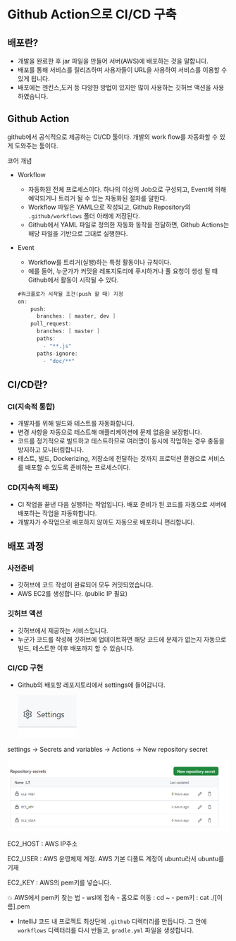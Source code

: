 # Github Action으로 CI/CD 구축

## 배포란?

- 개발을 완료한 후 jar 파일을 만들어 서버(AWS)에 배포하는 것을 말합니다.
- 배포를 통해 서비스를 릴리즈하며 사용자들이 URL을 사용하여 서비스를 이용할 수 있게 됩니다.
- 배포에는 젠킨스,도커 등 다양한 방법이 있지만 많이 사용하는 깃허브 액션을 사용하였습니다.

## Github Action

github에서 공식적으로 제공하는 CI/CD 툴이다. 개발의 work flow를 자동화할 수 있게 도와주는 툴이다.

코어 개념

- Workflow
    - 자동화된 전체 프로세스이다. 하나의 이상의 Job으로 구성되고, Event에 의해 예약되거나 트리거 될 수 있는 자동화된 절차를 말한다.
    - Workflow 파일은 YAML으로 작성되고, Github Repository의 `.github/workflows` 폴더 아래에 저장된다.
    - Github에서 YAML 파일로 정의한 자동화 동작을 전달하면, Github Actions는 해당 파일을 기반으로 그대로 실행한다.
- Event
    - Workflow를 트리거(실행)하는 특정 활동이나 규칙이다.
    - 예를 들어, 누군가가 커밋을 레포지토리에 푸시하거나 풀 요청이 생성 될 때 Github에서 활동이 시작될 수 있다.
    
    ```java
    #워크플로가 시작될 조건(push 할 때) 지정
    on:
        push:
          branches: [ master, dev ]
        pull_request:
          branches: [ master ]
          paths:
            - "**.js"
          paths-ignore:
            - "doc/**"
    ```
    

## CI/CD란?

### CI(지속적 통합)

- 개발자를 위해 빌드와 테스트를 자동화합니다.
- 변경 사항을 자동으로 테스트해 애플리케이션에 문제 없음을 보장합니다.
- 코드를 정기적으로 빌드하고 테스트하므로 여러명이 동시에 작업하는 경우 충동을 방지하고 모니터링합니다.
- 테스트, 빌드, Dockerizing, 저장소에 전달하는 것까지 프로덕션 환경으로 서비스를 배포할 수 있도록 준비하는 프로세스이다.

### CD(지속적 배포)

- CI 작업을 끝낸 다음 실행하는 작업입니다. 배포 준비가 된 코드를 자동으로 서버에 배포하는 작업을 자동화합니다.
- 개발자가 수작업으로 배포하지 않아도 자동으로 배포하니 편리합니다.

## 배포 과정

### 사전준비

- 깃허브에 코드 작성이 완료되어 모두 커밋되었습니다.
- AWS EC2를 생성합니다. (public IP 필요)

### 깃허브 액션

- 깃허브에서 제공하는 서비스입니다.
- 누군가 코드를 작성해 깃허브에 업데이트하면 해당 코드에 문제가 없는지 자동으로 빌드, 테스트한 이후 배포까지 할 수 있습니다.

### CI/CD 구현

- Github의 배포할 레포지토리에서 settings에 들어갑니다.

    
    ![settings](img/github/settings.jpg)
    

settings → Secrets and variables → Actions → New repository secret

![EC2](img/github/ec2.png)

EC2_HOST : AWS IP주소

EC2_USER : AWS 운영체제 계정. AWS 기본 디폴트 계정이 ubuntu라서 ubuntu를 기재

EC2_KEY : AWS의 pem키를 넣습니다.

<aside>
💥 AWS에서 pem키 찾는 법
- wsl에 접속
- 홈으로 이동 : cd ~
- pem키 : cat ./[이름].pem

</aside>

- IntelliJ 코드 내 프로젝트 최상단에 `.github` 디렉터리를 만듭니다. 그 안에 `workflows` 디렉터리를 다시 반들고, `gradle.yml`  파일을 생성합니다.